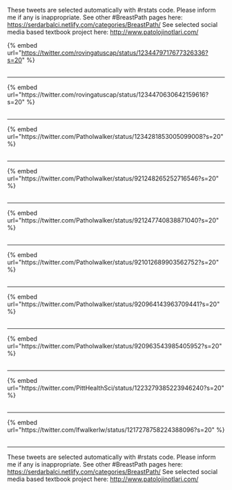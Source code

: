

These tweets are selected automatically with #rstats code. Please inform me if any is inappropriate.
See other #BreastPath pages here: https://serdarbalci.netlify.com/categories/BreastPath/ 
See selected social media based textbook project here: http://www.patolojinotlari.com/

{% embed url="https://twitter.com/rovingatuscap/status/1234479717677326336?s=20" %}<br>
<br>
<hr>
{% embed url="https://twitter.com/rovingatuscap/status/1234470630642159616?s=20" %}<br>
<br>
<hr>
{% embed url="https://twitter.com/Patholwalker/status/1234281853005099008?s=20" %}<br>
<br>
<hr>
{% embed url="https://twitter.com/Patholwalker/status/921248265252716546?s=20" %}<br>
<br>
<hr>
{% embed url="https://twitter.com/Patholwalker/status/921247740838871040?s=20" %}<br>
<br>
<hr>
{% embed url="https://twitter.com/Patholwalker/status/921012689903562752?s=20" %}<br>
<br>
<hr>
{% embed url="https://twitter.com/Patholwalker/status/920964143963709441?s=20" %}<br>
<br>
<hr>
{% embed url="https://twitter.com/Patholwalker/status/920963543985405952?s=20" %}<br>
<br>
<hr>
{% embed url="https://twitter.com/PittHealthSci/status/1223279385223946240?s=20" %}<br>
<br>
<hr>
{% embed url="https://twitter.com/lfwalkerlw/status/1217278758224388096?s=20" %}<br>
<br>
<hr>


These tweets are selected automatically with #rstats code. Please inform me if any is inappropriate.
See other #BreastPath pages here: https://serdarbalci.netlify.com/categories/BreastPath/ 
See selected social media based textbook project here: http://www.patolojinotlari.com/
